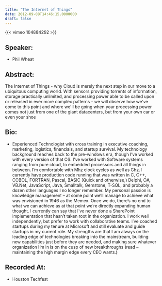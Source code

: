 ```yaml
---
title: "The Internet of Things"
date: 2012-09-08T14:46:15.0000000
draft: false
---
```


{{< vimeo 104884292 >}}

## Speaker:

 - Phil Wheat

## Abstract:

<p>The Internet of Things - why Cloud is merely the next step in our move to a ubiquitous computing world.  With sensors providing torrents of information, storage practically unlimited, and processing power able to be called upon or released in ever more complex patterns - we will observe how we've come to this point and where we'll be going when your processing power comes not just from one of the giant datacenters, but from your own car or even your shoe</p>

## Bio:

 - <p>Experienced Technologist with cross training in executive coaching, marketing, logistics, financials, and startup survival. My technology background reaches back to the pre-windows era, though I’ve worked with every version of that OS. I've worked with Software systems ranging from pure cloud, to embedded processors and all things in between. I’m comfortable with Mhz clock cycles as well as Ghz. I currently have production code running that was written in C, C++, COBOL, FORTRAN, Pascal, BASIC (Quick and otherwise,) Delphi, C#, VB.Net, JavaScript, Java, Smalltalk, Gemstone, T-SQL, and probably a dozen other languages I no longer remember. My personal passion is knowledge management – at some point we’ll manage to achieve what was envisioned in 1946 as the Memex. Once we do, there’s no end to what we can achieve as at that point we’re directly expanding human thought. I currently can say that I’ve never done a SharePoint implementation that hasn’t taken root in the organization. I work well independently, but prefer to work with collaborative teams. I’ve coached startups during my tenure at Microsoft and still evaluate and guide startups in my current role. My strengths are that I am always on the leading edge of technologies breaking into the mainstream, building new capabilities just before they are needed, and making sure whatever organization I’m in is on the cusp of new breakthroughs (read – maintaining the high margin edge every CEO wants.)</p>

## Recorded At:

 - Houston Techfest

